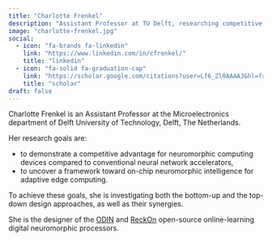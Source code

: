```yaml
---
title: "Charlotte Frenkel"
description: "Assistant Professor at TU Delft, researching competitive neuromorphic devices and on-chip intelligence. Designer of ODIN & ReckOn open-source processors."
image: "charlotte-frenkel.jpg"
social:
  - icon: "fa-brands fa-linkedin"
    link: "https://www.linkedin.com/in/cfrenkel/"
    title: "linkedin"
  - icon: "fa-solid fa-graduation-cap"
    link: "https://scholar.google.com/citations?user=Lf6_Zl0AAAAJ&hl=fr"
    title: "scholar"
draft: false
---
```

Charlotte Frenkel is an Assistant Professor at the Microelectronics department of Delft University of Technology, Delft, The Netherlands.

Her research goals are:

- to demonstrate a competitive advantage for neuromorphic computing devices compared to conventional neural network accelerators,
- to uncover a framework toward on-chip neuromorphic intelligence for adaptive edge computing.

To achieve these goals, she is investigating both the bottom-up and the top-down design approaches, as well as their synergies.

She is the designer of the [ODIN](/neuromorphic-computing/hardware/odin-frenkel/) and [ReckOn](/neuromorphic-computing/hardware/reckon-frenkel/) open-source online-learning digital neuromorphic processors.
